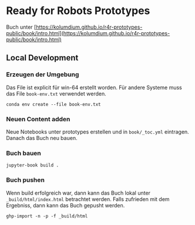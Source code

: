# Ready for Robots Prototypes

Buch unter [https://kolumdium.github.io/r4r-prototypes-public/book/intro.html](https://kolumdium.github.io/r4r-prototypes-public/book/intro.html)

## Local Development

### Erzeugen der Umgebung

Das File ist explicit für win-64 erstellt worden. Für andere Systeme muss das File `book-env.txt` verwendet werden.

```shell
conda env create --file book-env.txt
```

### Neuen Content adden

Neue Notebooks unter prototypes erstellen und in `book/_toc.yml` eintragen. Danach das Buch neu bauen.

### Buch bauen

```shell
jupyter-book build .
```

### Buch pushen

Wenn build erfolgreich war, dann kann das Buch lokal unter `_build/html/index.html` betrachtet werden.
Falls zufrieden mit dem Ergebniss, dann kann das Buch gepusht werden.

```shell
ghp-import -n -p -f _build/html
```
